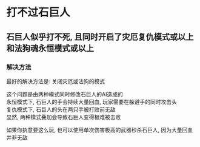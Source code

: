 # 打不过石巨人

## 石巨人似乎打不死, 且同时开启了灾厄**复仇模式**或以上和法狗魂**永恒模式**或以上

### 解决方法

最好的解决方法是: 关闭灾厄或法狗的模式

这个问题是由两种模式同时修改石巨人的AI造成的<br>
永恒模式下, 石巨人的手会持续大量回血, 玩家需要在躲避手的同时攻击头<br>
复仇模式下, 石巨人的头在两只手被打败前无敌<br>
显然, 两种模式叠加会导致石巨人变得极难被击败

如果你执意要这么玩, 也可以使用单次伤害极高的武器秒杀石巨人, 因为大量回血并非无敌